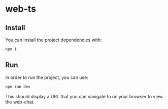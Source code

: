 # web-ts

## Install

You can install the project dependencies with:

```bash
npm i
```

## Run

In order to run the project, you can use:

```bash
npm run dev
```

This should display a URL that you can navigate to on your browser to view the web-chat.
